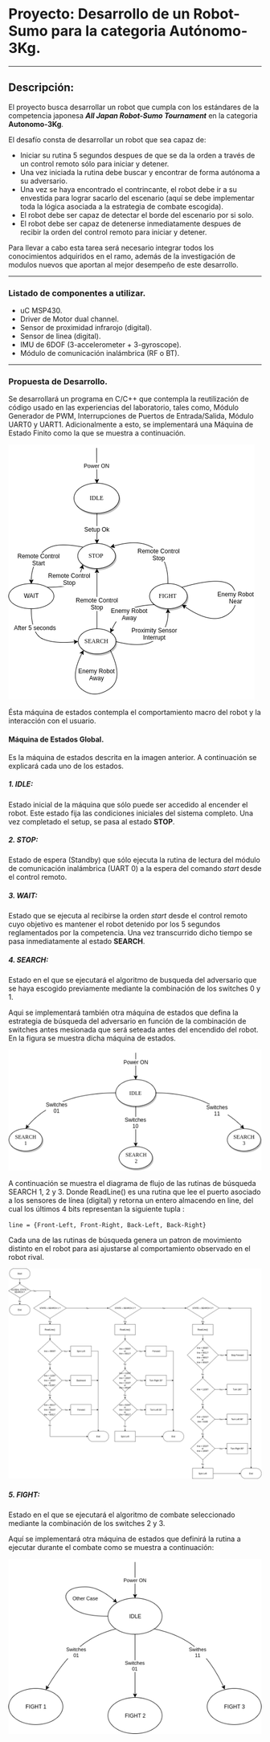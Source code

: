 # Proyecto: Desarrollo de un Robot-Sumo para la categoria Autónomo-3Kg.

----------------------------------------------------------------------------------------------------

## Descripción:

El proyecto busca desarrollar un robot que cumpla con los estándares de la competencia japonesa
***All Japan Robot-Sumo Tournament*** en la categoria **Autonomo-3Kg**.

El desafío consta de desarrollar un robot que sea capaz de:
* Iniciar su rutina 5 segundos despues de que se da la orden a través de un control remoto
sólo  para iniciar y detener.
* Una vez iniciada la rutina debe buscar y encontrar de forma autónoma a su adversario.
* Una vez se haya encontrado el contrincante, el robot debe ir a su envestida para lograr
sacarlo del escenario (aquí se debe implementar toda la lógica asociada a la estrategia de
combate escogida).
* El robot debe ser capaz de detectar el borde del escenario por si solo.
* El robot debe ser capaz de detenerse inmediatamente despues de recibir la orden del
control remoto para iniciar y detener.

Para llevar a cabo esta tarea será necesario integrar todos los conocimientos adquiridos en el ramo,
además de la investigación de modulos nuevos que aportan al mejor desempeño de este desarrollo.

----------------------------------------------------------------------------------------------------

### Listado de componentes a utilizar.
* uC MSP430.
* Driver de Motor dual channel.
* Sensor de proximidad infrarojo (digital).
* Sensor de linea (digital).
* IMU de 6DOF (3-accelerometer + 3-gyroscope).
* Módulo de comunicación inalámbrica (RF o BT).

----------------------------------------------------------------------------------------------------

### Propuesta de Desarrollo.

Se desarrollará un programa en C/C++ que contempla la reutilización de código usado en las
experiencias del laboratorio, tales como, Módulo Generador de PWM, Interrupciones de Puertos
de Entrada/Salida, Módulo UART0 y UART1. Adicionalmente a esto, se implementará una Máquina de 
Estado Finito como la que se muestra a continuación.

![maquina macro](images/Diagrama-Gral-Sumo.png "MACRO State-Machine")

Ésta máquina de estados contempla el comportamiento macro del robot y la interacción con el usuario.

#### Máquina de Estados Global.

Es la máquina de estados descrita en la imagen anterior. A continuación se explicará cada uno de los estados.

##### 1. IDLE:

Estado inicial de la máquina que sólo puede ser accedido al encender el robot. Este estado fija las condiciones
iniciales del sistema completo. Una vez completado el setup, se pasa al estado **STOP**.

##### 2. STOP:

Estado de espera (Standby) que sólo ejecuta la rutina de lectura del módulo de comunicación inalámbrica (UART 0) a la espera del
comando *start* desde el control remoto.

##### 3. WAIT:

Estado que se ejecuta al recibirse la orden *start* desde el control remoto cuyo objetivo es mantener el
robot detenido por los 5 segundos reglamentados por la competencia. Una vez transcurrido dicho tiempo se 
pasa inmediatamente al estado **SEARCH**.

##### 4. SEARCH:

Estado en el que se ejecutará el algoritmo de busqueda del adversario que se haya escogido previamente
mediante la combinación de los switches 0 y 1.

Aqui se implementará también otra máquina de estados que defina la estrategia de búsqueda del adversario
en función de la combinación de switches antes mesionada que será seteada antes del encendido del robot.
En la figura se muestra dicha máquina de estados.

![maquina search](images/maquina-de-estados-busqueda.png "SEARCH State-Machine")

A continuación se muestra el diagrama de flujo de las rutinas de búsqueda SEARCH 1, 2 y 3. Donde ReadLine()
es una rutina que lee el puerto asociado a los sensores de línea (digital) y retorna un entero almacendo en
line, del cual los últimos 4 bits representan la siguiente tupla :

`line = {Front-Left, Front-Right, Back-Left, Back-Right}`

Cada una de las rutinas de búsqueda genera un patron de movimiento distinto en el robot para asi ajustarse
al comportamiento observado en el robot rival.

![diagrama search 1](images/diagrama-de-flujo-search.png "Flowchart SEARCH 1, 2 y 3")

##### 5. FIGHT:

Estado en el que se ejecutará el algoritmo de combate seleccionado mediante la combinación de los switches
2 y 3.

Aquí se implementará otra máquina de estados que definirá la rutina a ejecutar durante el combate como se muestra a continuación:

![maquina de estados de fight](images/maquina-de-estados-fight.png "START State-Machine")
